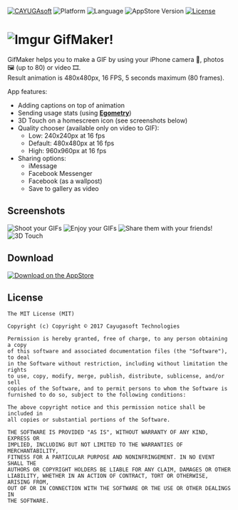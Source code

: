 [![CAYUGAsoft](https://rawgithub.com/cayugasoft/Resources/master/Badges_by_Cayuga/by_Cayuga.svg)](http://cayugasoft.com/?utm_source=github)
![Platform](https://img.shields.io/badge/platform-ios-lightgray.svg)
![Language](https://img.shields.io/badge/language-objective--c-brightgreen.svg)
![AppStore Version](https://img.shields.io/badge/appstore-v1.2-brightgreen.svg)
[![License](https://rawgit.com/Cayugasoft/Resources/master/License/license.svg)]()
 
# ![Imgur](http://i.imgur.com/oLGWaiP.png) GifMaker!

GifMaker helps you to make a GIF by using your iPhone camera 🎥, photos 🖼 (up to 80) or video 🎞.
<br>Result animation is 480x480px, 16 FPS, 5 seconds maximum (80 frames).

App features:
- Adding captions on top of animation
- Sending usage stats (using [**Egometry**](https://github.com/ego-cms/egometry))
- 3D Touch on a homescreen icon (see screenshots below)
- Quality chooser (available only on video to GIF):
  - Low: 240x240px at 16 fps
  - Default: 480x480px at 16 fps
  - High: 960x960px at 16 fps
- Sharing options:
  - iMessage
  - Facebook Messenger
  - Facebook (as a wallpost)
  - Save to gallery as video

## Screenshots

![Shoot your GIFs](http://i.imgur.com/JGFvyUc.png)
![Enjoy your GIFs](http://i.imgur.com/JYsj8bU.png)
![Share them with your friends!](http://i.imgur.com/TKizBhF.jpg)
![3D Touch](http://i.imgur.com/FIdpuHV.jpg)

## Download
[![Download on the AppStore](https://honkbarkstudios.com/wp-content/uploads/2016/03/app-store-badge.png)](https://itunes.apple.com/us/app/gifmaker!/id1062986928?mt=8)

## License

    The MIT License (MIT)

    Copyright (c) Copyright © 2017 Cayugasoft Technologies

    Permission is hereby granted, free of charge, to any person obtaining a copy
    of this software and associated documentation files (the "Software"), to deal
    in the Software without restriction, including without limitation the rights
    to use, copy, modify, merge, publish, distribute, sublicense, and/or sell
    copies of the Software, and to permit persons to whom the Software is
    furnished to do so, subject to the following conditions:

    The above copyright notice and this permission notice shall be included in
    all copies or substantial portions of the Software.

    THE SOFTWARE IS PROVIDED "AS IS", WITHOUT WARRANTY OF ANY KIND, EXPRESS OR
    IMPLIED, INCLUDING BUT NOT LIMITED TO THE WARRANTIES OF MERCHANTABILITY,
    FITNESS FOR A PARTICULAR PURPOSE AND NONINFRINGEMENT. IN NO EVENT SHALL THE
    AUTHORS OR COPYRIGHT HOLDERS BE LIABLE FOR ANY CLAIM, DAMAGES OR OTHER
    LIABILITY, WHETHER IN AN ACTION OF CONTRACT, TORT OR OTHERWISE, ARISING FROM,
    OUT OF OR IN CONNECTION WITH THE SOFTWARE OR THE USE OR OTHER DEALINGS IN
    THE SOFTWARE.
